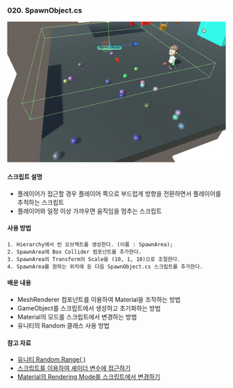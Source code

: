 ### 020. SpawnObject.cs

 ![candy_image](./candy.PNG)

#### 스크립트 설명
 - 플레이어가 접근할 경우 플레이어 쪽으로 부드럽게 방향을 전환하면서 플레이어를 추적하는 스크립트
 - 플레이어와 일정 이상 가까우면 움직임을 멈추는 스크립트


#### 사용 방법
	1. Hierarchy에서 빈 오브젝트를 생성한다. (이름 : SpawnArea);
	2. SpawnArea에 Box Collider 컴포넌트를 추가한다.
	3. SpawnArea의 Transform의 Scale을 (10, 1, 10)으로 조절한다.
	4. SpawnArea를 원하는 위치에 둔 다음 SpawnObject.cs 스크립트를 추가한다.


#### 배운 내용
 - MeshRenderer 컴포넌트를 이용하여 Material을 조작하는 방법
 - GameObject를 스크립트에서 생성하고 초기화하는 방법
 - Material의 모드를 스크립트에서 변경하는 방법
 - 유니티의 Random 클래스 사용 방법 


#### 참고 자료
 - [유니티 Random.Range( )](https://codingmania.tistory.com/168)
 - [스크립트를 이용하여 셰이더 변수에 접근하기](https://mingyu0403.tistory.com/120)
 - [Material의 Rendering Mode를 스크립트에서 변경하기](https://answers.unity.com/questions/1004666/change-material-rendering-mode-in-runtime.html)